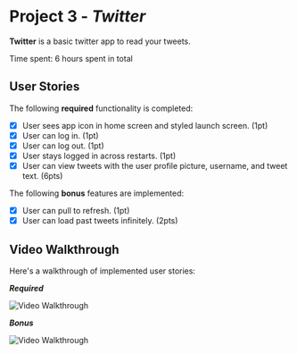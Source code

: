 # Project 3 - *Twitter*

**Twitter** is a basic twitter app to read your tweets.

Time spent: 6 hours spent in total

## User Stories

The following **required** functionality is completed:

- [x] User sees app icon in home screen and styled launch screen. (1pt)
- [x] User can log in. (1pt)
- [x] User can log out. (1pt)
- [x] User stays logged in across restarts. (1pt)
- [x] User can view tweets with the user profile picture, username, and tweet text. (6pts)

The following **bonus** features are implemented:

- [x] User can pull to refresh. (1pt)
- [x] User can load past tweets infinitely. (2pts)

## Video Walkthrough

Here's a walkthrough of implemented user stories:

***Required***

<img src='https://media.giphy.com/media/c4SVjC0MFeBQXJ3RiS/giphy.gif' title='Video Walkthrough' width='' alt='Video Walkthrough' />

***Bonus***

<img src='https://media.giphy.com/media/8DdbQKeB50rN2l0Cph/giphy.gif' title='Video Walkthrough' width='' alt='Video Walkthrough' />
